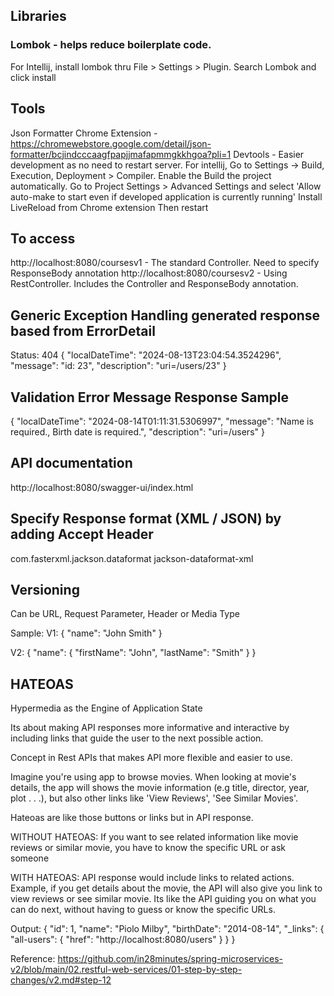 


## Libraries
### Lombok - helps reduce boilerplate code. 
For Intellij, install lombok thru File > Settings > Plugin. Search Lombok and click install


## Tools
Json Formatter Chrome Extension - https://chromewebstore.google.com/detail/json-formatter/bcjindcccaagfpapjjmafapmmgkkhgoa?pli=1
Devtools - Easier development as no need to restart server.
For intellij, 
    Go to Settings -> Build, Execution, Deployment > Compiler. Enable the Build the project automatically.
    Go to Project Settings > Advanced Settings and select 'Allow auto-make to start even if developed application is currently running'
    Install LiveReload from Chrome extension
    Then restart 

## To access
http://localhost:8080/coursesv1 - The standard Controller. Need to specify ResponseBody annotation
http://localhost:8080/coursesv2 - Using RestController. Includes the Controller and ResponseBody annotation.


## Generic Exception Handling generated response based from ErrorDetail
Status: 404
{
"localDateTime": "2024-08-13T23:04:54.3524296",
"message": "id: 23",
"description": "uri=/users/23"
}

## Validation Error Message Response Sample
{
     "localDateTime": "2024-08-14T01:11:31.5306997",
     "message": "Name is required., Birth date is required.",
     "description": "uri=/users"
}

## API documentation
http://localhost:8080/swagger-ui/index.html

## Specify Response format (XML / JSON) by adding Accept Header
<dependency>
    <groupId>com.fasterxml.jackson.dataformat</groupId>
    <artifactId>jackson-dataformat-xml</artifactId>
</dependency>

## Versioning
Can be URL, Request Parameter, Header or Media Type

Sample:
V1:
{
    "name": "John Smith"
}

V2:
{
    "name": {
        "firstName": "John",
        "lastName": "Smith"
    }
}


## HATEOAS
Hypermedia as the Engine of Application State

Its about making API responses more informative and interactive by including links 
that guide the user to the next possible action.

Concept in Rest APIs that makes API more flexible and easier to use.

Imagine you're using app to browse movies. When looking at movie's details, 
the app will shows the movie information (e.g title, director, year, plot . . .), 
but also other links like 'View Reviews', 'See Similar Movies'.

Hateoas are like those buttons or links but in API response.

WITHOUT HATEOAS: 
    If you want to see related information like movie reviews or similar movie, 
you have to know the specific URL or ask someone

WITH HATEOAS:
    API response would include links to related actions. 
Example, if you get details about the movie, the API will also give you link to view reviews or see similar movie. 
Its like the API guiding you on what you can do next, without having to guess or know the specific URLs.

Output:
{
    "id": 1,
    "name": "Piolo Milby",
    "birthDate": "2014-08-14",
    "_links": {
        "all-users": {
        "href": "http://localhost:8080/users"
        }
    }
}

Reference:
https://github.com/in28minutes/spring-microservices-v2/blob/main/02.restful-web-services/01-step-by-step-changes/v2.md#step-12
